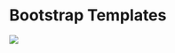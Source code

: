 # Bootstrap Templates
<img src="https://res.cloudinary.com/practicaldev/image/fetch/s--x1iyxxr9--/c_imagga_scale,f_auto,fl_progressive,h_720,q_auto,w_1280/https://icons.getbootstrap.com/assets/img/icons-hero.png">
